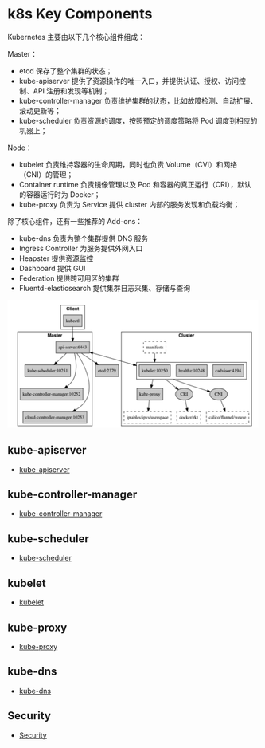 # k8s Key Components

Kubernetes 主要由以下几个核心组件组成：

Master：

- etcd 保存了整个集群的状态；
- kube-apiserver 提供了资源操作的唯一入口，并提供认证、授权、访问控制、API 注册和发现等机制；
- kube-controller-manager 负责维护集群的状态，比如故障检测、自动扩展、滚动更新等；
- kube-scheduler 负责资源的调度，按照预定的调度策略将 Pod 调度到相应的机器上；

Node：

- kubelet 负责维持容器的生命周期，同时也负责 Volume（CVI）和网络（CNI）的管理；
- Container runtime 负责镜像管理以及 Pod 和容器的真正运行（CRI），默认的容器运行时为 Docker；
- kube-proxy 负责为 Service 提供 cluster 内部的服务发现和负载均衡；

除了核心组件，还有一些推荐的 Add-ons：

- kube-dns 负责为整个集群提供 DNS 服务
- Ingress Controller 为服务提供外网入口
- Heapster 提供资源监控
- Dashboard 提供 GUI
- Federation 提供跨可用区的集群
- Fluentd-elasticsearch 提供集群日志采集、存储与查询

![image-20200806173918737](figures/image-20200806173918737.png)

## kube-apiserver

- [kube-apiserver](kube-apiserver/README.md)

## kube-controller-manager

- [kube-controller-manager](kube-controller-mgr/README.md)

## kube-scheduler

- [kube-scheduler](kube-scheduler/README.md)

## kubelet

- [kubelet](kubelet/README.md)

## kube-proxy

- [kube-proxy](kube-proxy/README.md)

## kube-dns

- [kube-dns](kube-dns/README.md)

## Security

- [Security](aaa/README.md)
